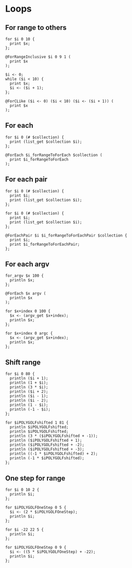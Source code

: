 # Loops

## For range to others

```polygolf
for $i 0 10 {
  print $x;
};
```

```polygolf loops.forRangeToForRangeInclusive
@ForRangeInclusive $i 0 9 1 (
  print $x
);
```

```polygolf loops.forRangeToWhile
$i <- 0;
while ($i < 10) {
  print $x;
  $i <- ($i + 1);
};
```

```polygolf loops.forRangeToForCLike
@ForCLike ($i <- 0) ($i < 10) ($i <- ($i + 1)) (
  print $x
);
```

## For each

```polygolf
for $i 0 (# $collection) {
  print (list_get $collection $i);
};
```

```polygolf loops.forRangeToForEach
@ForEach $i_forRangeToForEach $collection (
  print $i_forRangeToForEach
);
```

## For each pair

```polygolf
for $i 0 (# $collection) {
  print $i;
  print (list_get $collection $i);
};
```

```polygolf loops.forRangeToForEach
for $i 0 (# $collection) {
  print $i;
  print (list_get $collection $i);
};
```

```polygolf loops.forRangeToForEachPair
@ForEachPair $i $i_forRangeToForEachPair $collection {
  print $i;
  print $i_forRangeToForEachPair;
};
```

## For each argv

```polygolf
for_argv $x 100 {
  println $x;
};
```

```polygolf loops.forArgvToForEach
@ForEach $x argv (
  println $x
);
```

```polygolf loops.forArgvToForRange()
for $x+index 0 100 {
  $x <- (argv_get $x+index);
  println $x;
};
```

```polygolf loops.forArgvToForRange(false)
for $x+index 0 argc {
  $x <- (argv_get $x+index);
  println $x;
};
```

## Shift range

```polygolf
for $i 0 80 {
  println ($i + 1);
  println (1 + $i);
  println (3 * $i);
  println ($i + 2);
  println ($i - 1);
  println ($i - 2);
  println (1 - $i);
  println (-1 - $i);
};
```

```polygolf loops.shiftRangeOneUp
for $iPOLYGOLFshifted 1 81 {
  println $iPOLYGOLFshifted;
  println $iPOLYGOLFshifted;
  println (3 * ($iPOLYGOLFshifted + -1));
  println ($iPOLYGOLFshifted + 1);
  println ($iPOLYGOLFshifted + -2);
  println ($iPOLYGOLFshifted + -3);
  println ((-1 * $iPOLYGOLFshifted) + 2);
  println (-1 * $iPOLYGOLFshifted);
};
```

## One step for range

```polygolf
for $i 0 10 2 {
  println $i;
};
```

```polygolf loops.forRangeToForRangeOneStep
for $iPOLYGOLFOneStep 0 5 {
  $i <- (2 * $iPOLYGOLFOneStep);
  println $i;
};
```

```polygolf
for $i -22 22 5 {
  println $i;
};
```

```polygolf loops.forRangeToForRangeOneStep
for $iPOLYGOLFOneStep 0 9 {
  $i <- ((5 * $iPOLYGOLFOneStep) + -22);
  println $i;
};
```
